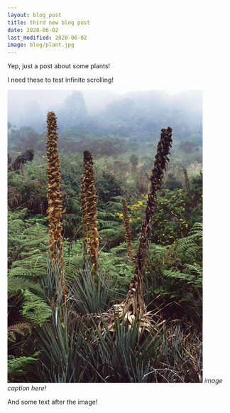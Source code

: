```yaml
---
layout: blog_post
title: third new blog post
date: 2020-06-02
last_modified: 2020-06-02
image: blog/plant.jpg
---
```

Yep, just a post about some plants!

I need these to test infinite scrolling!

![image of a plant](images/blog/plant.jpg)
*image caption here!*

And some text after the image!
